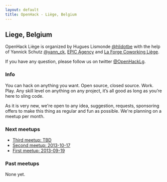 ```yaml
---
layout: default
title: OpenHack - Liège, Belgium
---
```


## Liege, Belgium

OpenHack Liège is organized by Hugues Lismonde [@hlidotbe](http://twitter.com/hlidotbe) with the help of Yannick Schutz [@yann_ck](http://twitter.com/yann_ck), [EPIC Agency](http://epic.net/) and [La Forge Coworking Liège](http://laforge-coworking.be/).

If you have any question, please follow us on twitter [@OpenHackLg](http://twitter.com/openhacklg).

### Info

You can hack on anything you want. Open source, closed source. Work. Play. Any skill level on anything on any project, it’s all good as long as you’re here to sling code.

As it is very new, we're open to any idea, suggestion, requests, sponsoring offers to make this thing as regular and fun as possible. We're
planning on a meetup per month.


### Next meetups

* [Third meetup: TBD](http://www.meetup.com/Open-Hack-Liege/events/146689512/)
* [Second meetup: 2013-10-17](http://www.meetup.com/Open-Hack-Liege/events/142502702/)
* [First meetup: 2013-09-19](http://www.meetup.com/Open-Hack-Liege/events/137299452/)

### Past meetups

None yet.
